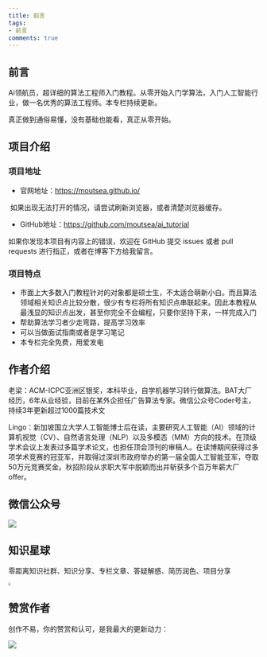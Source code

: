 ```yaml
---
title: 前言
tags:
- 前言
comments: true
---
```




## 前言



Ai领航员，超详细的算法工程师入门教程。从零开始入门学算法，入门人工智能行业，做一名优秀的算法工程师。本专栏持续更新。

真正做到通俗易懂，没有基础也能看，真正从零开始。



## 项目介绍



### 项目地址

- 官网地址：https://moutsea.github.io/

​    如果出现无法打开的情况，请尝试刷新浏览器，或者清楚浏览器缓存。

- GitHub地址：https://github.com/moutsea/ai_tutorial

如果你发现本项目有内容上的错误，欢迎在 GitHub 提交 issues 或者 pull requests 进行指正，或者在博客下方给我留言。



### 项目特点

- 市面上大多数入门教程针对的对象都是硕士生，不太适合萌新小白。而且算法领域相关知识点比较分散，很少有专栏将所有知识点串联起来。因此本教程从最浅显的知识点出发，甚至你完全不会编程，只要你坚持下来，一样完成入门
- 帮助算法学习者少走弯路，提高学习效率
- 可以当做面试指南或者是学习笔记
- 本专栏完全免费，用爱发电



## 作者介绍

老梁：ACM-ICPC亚洲区银奖，本科毕业，自学机器学习转行做算法。BAT大厂经历，6年从业经验，目前在某外企担任广告算法专家。微信公众号Coder号主，持续3年更新超过1000篇技术文

Lingo：新加坡国立大学人工智能博士后在读，主要研究人工智能（AI）领域的计算机视觉（CV）、自然语言处理（NLP）以及多模态（MM）方向的技术。在顶级学术会议上发表过多篇学术论文，也担任顶会顶刊的审稿人。在读博期间获得过多项学术竞赛的冠亚军，并取得过深圳市政府举办的第一届全国人工智能亚军，夺取50万元竞赛奖金。秋招阶段从求职大军中脱颖而出并斩获多个百万年薪大厂offer。



## 微信公众号



![](https://moutsea-blog.oss-cn-hangzhou.aliyuncs.com/image-20230303221923211.png)



## 知识星球



零距离知识社群、知识分享、专栏文章、答疑解惑、简历润色、项目分享

<img src="https://moutsea-blog.oss-cn-hangzhou.aliyuncs.com/image-20230303212729395.png" style="zoom:33%;" />



## 赞赏作者

创作不易，你的赞赏和认可，是我最大的更新动力：

![](https://moutsea-blog.oss-cn-hangzhou.aliyuncs.com/%E5%BE%AE%E4%BF%A1%E6%94%AF%E4%BB%98%E5%AE%9D%E4%BA%8C%E5%90%88%E4%B8%80%E6%94%B6%E6%AC%BE%E7%A0%81.jpg)
